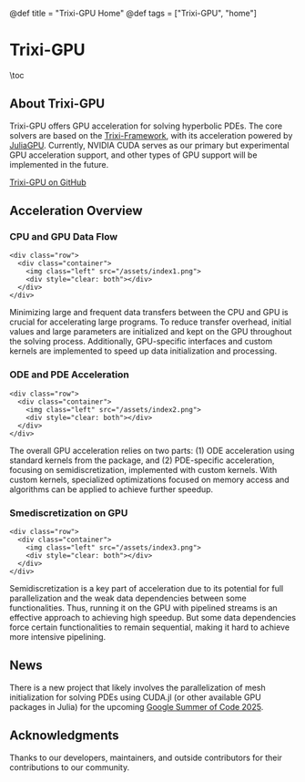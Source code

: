 @def title = "Trixi-GPU Home"
@def tags = ["Trixi-GPU", "home"]

# Trixi-GPU

\toc

## About Trixi-GPU

Trixi-GPU offers GPU acceleration for solving hyperbolic PDEs. The core solvers are based on the [Trixi-Framework](https://trixi-framework.github.io/), with its acceleration powered by [JuliaGPU](https://juliagpu.org/). Currently, NVIDIA CUDA serves as our primary but experimental GPU acceleration support, and other types of GPU support will be implemented in the future.

[Trixi-GPU on GitHub](https://github.com/trixi-gpu)

## Acceleration Overview

### CPU and GPU Data Flow

~~~
<div class="row">
  <div class="container">
    <img class="left" src="/assets/index1.png">
    <div style="clear: both"></div>
  </div>
</div>
~~~

Minimizing large and frequent data transfers between the CPU and GPU is crucial for accelerating large programs. To reduce transfer overhead, initial values and large parameters are initialized and kept on the GPU throughout the solving process. Additionally, GPU-specific interfaces and custom kernels are implemented to speed up data initialization and processing.

### ODE and PDE Acceleration

~~~
<div class="row">
  <div class="container">
    <img class="left" src="/assets/index2.png">
    <div style="clear: both"></div>      
  </div>
</div>
~~~

The overall GPU acceleration relies on two parts: (1) ODE acceleration using standard kernels from the package, and (2) PDE-specific acceleration, focusing on semidiscretization, implemented with custom kernels. With custom kernels, specialized optimizations focused on memory access and algorithms can be applied to achieve further speedup.

### Smediscretization on GPU

~~~
<div class="row">
  <div class="container">
    <img class="left" src="/assets/index3.png">
    <div style="clear: both"></div>      
  </div>
</div>
~~~

Semidiscretization is a key part of acceleration due to its potential for full parallelization and the weak data dependencies between some functionalities. Thus, running it on the GPU with pipelined streams is an effective approach to achieving high speedup. But some data dependencies force certain functionalities to remain sequential, making it hard to achieve more intensive pipelining.

## News

There is a new project that likely involves the parallelization of mesh initialization for solving PDEs using CUDA.jl (or other available GPU packages in Julia) for the upcoming [Google Summer of Code 2025](https://summerofcode.withgoogle.com/).

## Acknowledgments

Thanks to our developers, maintainers, and outside contributors for their contributions to our community.